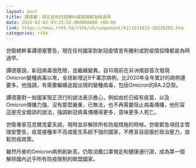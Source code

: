 ```yaml
---
layout: post
title: 譚德塞：現在宣布抗疫勝利或投降都為時過早
date: 2022-02-02 03:23:52.000000000 +08:00
link: https://news.rthk.hk/rthk/ch/component/k2/1631615-20220202.htm
categories: rthk
---
```


世衛總幹事譚德塞警告，現在任何國家對新冠疫情宣布勝利或對疫情投降都是為時過早。

譚德塞說，新冠病毒很危險，並繼續變異。自10周前在非洲南部首次發現Omicron變種病毒以來，全球新增近9千萬宗病例，比2020年全年累計的病例還要多。他強調，有需要繼續追蹤出現的變種病毒，包括Omicron的BA.2亞型。

譚德塞對一些國家現正流行的說法表示擔心，例如由於已經有疫苗，以及Omicron傳播力強、沒有那麼嚴重，已無法，也不再需要阻止病毒傳播，他形容這是完全錯誤的說法，強調新冠病毒傳播得更多，意味更多人死亡。

世衛專家范克爾克霍夫說，現時並非解除所有防疫措施的時候。世衛緊急項目主管瑞安警告，疫苗接種率不高或衛生系統不強的國家，不應盲目屈服於政治壓力，放鬆防疫政策。

雖然丹麥的Omicron病例創新高，仍取消戴口罩規定和健康通行證，成為第一個解除國內近乎所有防疫限制的歐盟國家。

